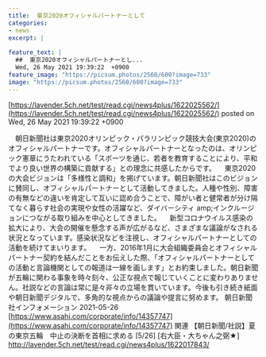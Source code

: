 ```yaml
---
title:  東京2020オフィシャルパートナーとして   
categories:
- news
excerpt: |
  
feature_text: |
  ##  東京2020オフィシャルパートナーとし...
  Wed, 26 May 2021 19:39:22  +0900
feature_image: "https://picsum.photos/2560/600?image=733"
image: "https://picsum.photos/2560/600?image=733"
---
```


[https://lavender.5ch.net/test/read.cgi/news4plus/1622025562/](https://lavender.5ch.net/test/read.cgi/news4plus/1622025562/)
posted on Wed, 26 May 2021 19:39:22  +0900

<!--more-->

　朝日新聞社は東京2020オリンピック・パラリンピック競技大会(東京2020)のオフィシャルパートナーです。オフィシャルパートナーとなったのは、オリンピック憲章にうたわれている「スポーツを通じ、若者を教育することにより、平和でより良い世界の構築に貢献する」との理念に共感したからです。 　東京2020の大会ビジョンは「多様性と調和」を掲げています。朝日新聞社はこのビジョンに賛同し、オフィシャルパートナーとして活動してきました。人種や性別、障害の有無などの違いを肯定して互いに認め合うことで、障がい者と健常者が分け隔てなく暮らす社会の実現や女性の活躍など、ダイバーシティ amp;インクルージョンにつながる取り組みを中心としてきました。 　新型コロナウイルス感染の拡大により、大会の開催を懸念する声が広がるなど、さまざまな議論がなされる状況となっています。感染状況などを注視し、オフィシャルパートナーとしての活動を続けてまいります。 　一方、2016年1月に大会組織委員会とオフィシャルパートナー契約を結んだことをお伝えした際、「オフィシャルパートナーとしての活動と言論機関としての報道は一線を画します」とお約束しました。朝日新聞が五輪に関わる事象を時々刻々、公正な視点で報じていくことに変わりありません。社説などの言論は常に是々非々の立場を貫いています。今後も引き続き紙面や朝日新聞デジタルで、多角的な視点からの議論や提言に努めます。 朝日新聞社インフォメーション 2021-05-26 [https://www.asahi.com/corporate/info/14357747](https://www.asahi.com/corporate/info/14357747) 関連 【朝日新聞/社説】夏の東京五輪　中止の決断を首相に求める [5/26] [右大臣・大ちゃん之弼★] http://lavender.5ch.net/test/read.cgi/news4plus/1622017843/
